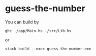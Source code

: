 # guess-the-number

You can build by
```
ghc ./app/Main.hs ./src/Lib.hs
```
or
```
stack build --exec guess-the-number-exe
```